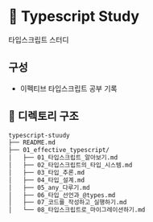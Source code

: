# 🧩 Typescript Study

타입스크립트 스터디

## 구성

- 이펙티브 타입스크립트 공부 기록

## 📂 디렉토리 구조

```bash
typescript-stuudy
├── README.md
├── 01_effective_typescript/              
│   ├── 01_타입스크립트_알아보기.md
│   ├── 02_타입스크립트의_타입_시스템.md
│   ├── 03_타입_추론.md
│   ├── 04_타입_설계.md
│   ├── 05_any_다루기.md
│   ├── 06_타입_선언과_@types.md
│   ├── 07_코드를_작성하고_실행하기.md
│   └── 08_타입스크립트로_마이그레이션하기.md
```